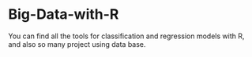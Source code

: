 # Big-Data-with-R
You can find all the tools for classification and regression models with R, and also so many project using data base.
